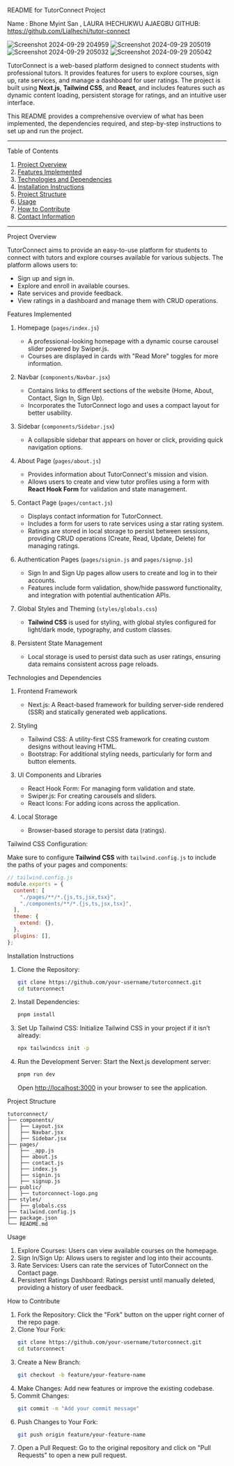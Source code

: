 README for TutorConnect Project

Name : Bhone Myint San , 
LAURA IHECHUKWU AJAEGBU GITHUB: https://github.com/LiaIhechi/tutor-connect


![Screenshot 2024-09-29 204959](https://github.com/user-attachments/assets/eb847f12-9212-4e8e-b2af-b63836cea0e8)
![Screenshot 2024-09-29 205019](https://github.com/user-attachments/assets/b6d472f6-cfe1-4e53-8ad7-5e6253731afa)
![Screenshot 2024-09-29 205032](https://github.com/user-attachments/assets/6b049e45-ac19-4aa5-b97c-ae87f1a5a6e4)
![Screenshot 2024-09-29 205042](https://github.com/user-attachments/assets/e5372864-4820-49e5-86f6-c67efae7c18c)

TutorConnect is a web-based platform designed to connect students with professional tutors. It provides features for users to explore courses, sign up, rate services, and manage a dashboard for user ratings. The project is built using **Next.js**, **Tailwind CSS**, and **React**, and includes features such as dynamic content loading, persistent storage for ratings, and an intuitive user interface.

This README provides a comprehensive overview of what has been implemented, the dependencies required, and step-by-step instructions to set up and run the project.

---

Table of Contents

1. [Project Overview](project-overview)
2. [Features Implemented](#features-implemented)
3. [Technologies and Dependencies](#technologies-and-dependencies)
4. [Installation Instructions](#installation-instructions)
5. [Project Structure](#project-structure)
6. [Usage](#usage)
7. [How to Contribute](#how-to-contribute)
8. [Contact Information](#contact-information)

---

Project Overview

TutorConnect aims to provide an easy-to-use platform for students to connect with tutors and explore courses available for various subjects. The platform allows users to:
- Sign up and sign in.
- Explore and enroll in available courses.
- Rate services and provide feedback.
- View ratings in a dashboard and manage them with CRUD operations.

Features Implemented

1. Homepage (`pages/index.js`)
   - A professional-looking homepage with a dynamic course carousel slider powered by Swiper.js.
   - Courses are displayed in cards with "Read More" toggles for more information.

2. Navbar (`components/Navbar.jsx`)
   - Contains links to different sections of the website (Home, About, Contact, Sign In, Sign Up).
   - Incorporates the TutorConnect logo and uses a compact layout for better usability.

3. Sidebar (`components/Sidebar.jsx`)
   - A collapsible sidebar that appears on hover or click, providing quick navigation options.

4. About Page (`pages/about.js`)
   - Provides information about TutorConnect's mission and vision.
   - Allows users to create and view tutor profiles using a form with **React Hook Form** for validation and state management.

5. Contact Page (`pages/contact.js`)
   - Displays contact information for TutorConnect.
   - Includes a form for users to rate services using a star rating system.
   - Ratings are stored in local storage to persist between sessions, providing CRUD operations (Create, Read, Update, Delete) for managing ratings.

6. Authentication Pages (`pages/signin.js` and `pages/signup.js`)
   - Sign In and Sign Up pages allow users to create and log in to their accounts.
   - Features include form validation, show/hide password functionality, and integration with potential authentication APIs.

7. Global Styles and Theming (`styles/globals.css`)
   - **Tailwind CSS** is used for styling, with global styles configured for light/dark mode, typography, and custom classes.

8. Persistent State Management
   - Local storage is used to persist data such as user ratings, ensuring data remains consistent across page reloads.

Technologies and Dependencies

1. Frontend Framework
   - Next.js: A React-based framework for building server-side rendered (SSR) and statically generated web applications.

2. Styling
   - Tailwind CSS: A utility-first CSS framework for creating custom designs without leaving HTML.
   - Bootstrap: For additional styling needs, particularly for form and button elements.

3. UI Components and Libraries
   - React Hook Form: For managing form validation and state.
   - Swiper.js: For creating carousels and sliders.
   - React Icons: For adding icons across the application.

4. Local Storage
   - Browser-based storage to persist data (ratings).

Tailwind CSS Configuration:

Make sure to configure **Tailwind CSS** with `tailwind.config.js` to include the paths of your pages and components:

```js
// tailwind.config.js
module.exports = {
  content: [
    "./pages/**/*.{js,ts,jsx,tsx}",
    "./components/**/*.{js,ts,jsx,tsx}",
  ],
  theme: {
    extend: {},
  },
  plugins: [],
};
```

Installation Instructions

1. Clone the Repository:
   ```bash
   git clone https://github.com/your-username/tutorconnect.git
   cd tutorconnect
   ```

2. Install Dependencies:
   ```bash
   pnpm install
   ```

3. Set Up Tailwind CSS:
   Initialize Tailwind CSS in your project if it isn’t already:
   ```bash
   npx tailwindcss init -p
   ```

4. Run the Development Server:
   Start the Next.js development server:
   ```bash
   pnpm run dev
   ```
   Open [http://localhost:3000](http://localhost:3000) in your browser to see the application.

Project Structure

```plaintext
tutorconnect/
├── components/
│   ├── Layout.jsx
│   ├── Navbar.jsx
│   ├── Sidebar.jsx
├── pages/
│   ├── _app.js
│   ├── about.js
│   ├── contact.js
│   ├── index.js
│   ├── signin.js
│   ├── signup.js
├── public/
│   ├── tutorconnect-logo.png
├── styles/
│   ├── globals.css
├── tailwind.config.js
├── package.json
└── README.md
```

Usage

1. Explore Courses: Users can view available courses on the homepage.
2. Sign In/Sign Up: Allows users to register and log into their accounts.
3. Rate Services: Users can rate the services of TutorConnect on the Contact page.
4. Persistent Ratings Dashboard: Ratings persist until manually deleted, providing a history of user feedback.

How to Contribute

1. Fork the Repository: Click the "Fork" button on the upper right corner of the repo page.
2. Clone Your Fork:
   ```bash
   git clone https://github.com/your-username/tutorconnect.git
   cd tutorconnect
   ```
3. Create a New Branch:
   ```bash
   git checkout -b feature/your-feature-name
   ```
4. Make Changes: Add new features or improve the existing codebase.
5. Commit Changes:
   ```bash
   git commit -m "Add your commit message"
   ```
6. Push Changes to Your Fork:
   ```bash
   git push origin feature/your-feature-name
   ```
7. Open a Pull Request: Go to the original repository and click on "Pull Requests" to open a new pull request.
